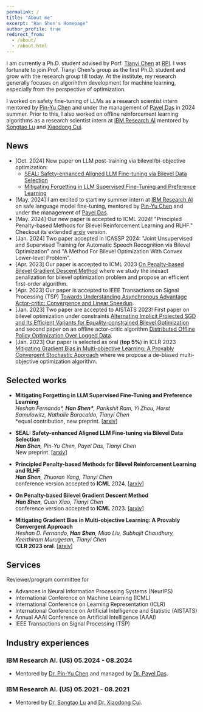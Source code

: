 ```yaml
---
permalink: /
title: "About me"
excerpt: "Han Shen's Homepage"
author_profile: true
redirect_from: 
  - /about/
  - /about.html
---
```



I am currently a Ph.D. student advised by Porf. [Tianyi Chen](https://chentianyi1991.github.io/) at [RPI](https://www.rpi.edu/). I was fortunate to join Prof. Tianyi Chen's group as the first Ph.D. student and grow with the research group till today. At the institute, my research generally focuses on algorihthm development for machine learning, especially from the perspective of optimization.

I worked on safety fine-tuning of LLMs as a research scientist intern mentored by [Pin-Yu Chen](https://sites.google.com/site/pinyuchenpage/) and under the management of [Payel Das](https://scholar.google.com/citations?user=1vs31MgAAAAJ&hl=en) in 2024 summer. 
Prior to this, I also worked on offline reinforcement learning algorithms as a research scientist intern at [IBM Research AI](https://research.ibm.com/artificial-intelligence) mentored by [Songtao Lu](https://sites.google.com/site/lusongtaoee) and [Xiaodong Cui](https://research.ibm.com/people/xiaodong-cui).

<!--
## Research


My research spans the areas of optimization algorithms and machine learning, covering the following topics:

* <b> Bilevel learning </b> Bilevel learning is a general learning framework covering a wide range of topics--adversarial learning, hyper-parameter optimization, meta learning, etc. Our research focuses on the the theory foundation and algorithm design for bilevel training. We aim to advance and improve over the current single-level training paradigm with bilevel training framework.

* <b> Reinforcement learning </b> Solving reinforcement learning problems with both online or offline policy optimization algorithms, along with recent focus on AI alginment with reinforcement learning from human feedback.

* <b> Multi-objective learning </b> Learn multiple things like multiple objective functions, datasets, modalities efficiently.
-->



## News
* [Oct. 2024] New paper on LLM post-training via bilevel/bi-objective optimization:  
  * [SEAL: Safety-enhanced Aligned LLM Fine-tuning via Bilevel Data Selection](https://arxiv.org/abs/2410.07471)
  * [Mitigating Forgetting in LLM Supervised Fine-Tuning and Preference Learning](https://arxiv.org/abs/2410.15483)
* [May. 2024] I am excited to start my summer intern at [IBM Research AI](https://research.ibm.com/artificial-intelligence) on safe language model fine-tuning, mentored by [Pin-Yu Chen](https://sites.google.com/site/pinyuchenpage/) and under the management of [Payel Das](https://scholar.google.com/citations?user=1vs31MgAAAAJ&hl=en).
* [May. 2024] Our new paper is accepted to ICML 2024! "Principled Penalty-based Methods for Bilevel Reinforcement Learning and RLHF." Checkout its extended [arxiv](https://arxiv.org/abs/2402.06886) version.
* [Jan. 2024] Two paper accepted in ICASSP 2024: "Joint Unsupervised and Supervised Training for Automatic Speech Recognition via Bilevel Optimization" and "A Method For Bilevel Optimization With Convex Lower-level Problem".
* [Apr. 2023] Our paper is accepted to ICML 2023 [On Penalty-based Bilevel Gradient Descent Method](https://arxiv.org/abs/2302.05185) where we study the inexact penalization for bilevel optimization problem and propose an efficient first-order algorithm.
* [Apr. 2023] Our paper is accepted to IEEE Transactions on Signal Processing (TSP) [Towards Understanding Asynchronous Advantage Actor-critic: Convergence and Linear Speedup](https://arxiv.org/abs/2012.15511).
* [Jan. 2023] Two paper are accepted to AISTATS 2023! First paper on bilevel optimization under constraints [Alternating Implicit Projected SGD and Its Efficient Variants for Equality-constrained Bilevel Optimization](https://arxiv.org/abs/2211.07096) and second paper on an offline actor-critic algorithm [Distributed Offline Policy Optimization Over Logged Data](https://hanshen95.github.io/).
* [Jan. 2023] Our paper is selected as oral (<b>top 5%</b>) in ICLR 2023 [Mitigating Gradient Bias in Multi-objective Learning: A Provably Convergent Stochastic Approach](https://arxiv.org/abs/2210.12624) where we propose a de-biased multi-objective optimization algorithm.

<!-- <font color="gray"> </font> -->




## Selected works

* <b>Mitigating Forgetting in LLM Supervised Fine-Tuning and Preference Learning</b>\
  *Heshan Fernando\*, <b>Han Shen\*</b>, Parikshit Ram, Yi Zhou, Horst Samulowitz, Nathalie Baracaldo, Tianyi Chen*\
  \*equal contribution, new preprint. [[arxiv](https://arxiv.org/abs/2410.15483)]
  
* <b>SEAL: Safety-enhanced Aligned LLM Fine-tuning via Bilevel Data Selection</b>\
  *<b>Han Shen</b>, Pin-Yu Chen, Payel Das, Tianyi Chen*\
  New preprint. [[arxiv](https://arxiv.org/abs/2410.07471)]
  
* <b>Principled Penalty-based Methods for Bilevel Reinforcement Learning and RLHF</b>\
*<b>Han Shen</b>, Zhuoran Yang, Tianyi Chen*\
conference version accepted to <b>ICML</b> 2024. [[arxiv](https://arxiv.org/abs/2402.06886)]

* <b>On Penalty-based Bilevel Gradient Descent Method</b>\
*<b>Han Shen</b>, Quan Xiao, Tianyi Chen*\
conference version accepted to <b>ICML</b> 2023. [[arxiv](https://arxiv.org/abs/2302.05185)]

* <b>Mitigating Gradient Bias in Multi-objective Learning: A Provably Convergent Approach</b>\
*Heshan D. Fernando, <b>Han Shen</b>, Miao Liu, Subhajit Chaudhury, Keerthiram Murugesan, Tianyi Chen*\
<b>ICLR 2023 oral</b>. [[arxiv](https://arxiv.org/abs/2210.12624)]

<!--
## Under Review or Preprint Version <!-- Submitted for Publications
-->


<!--
## Efficient Training Projects

* (Leader/Co-leader) <b>Prompt Transferability</b>. This system assists users in building a prompt bank, allowing them to save well-trained prompts. It also enables swift access and reuse of these prompts whenever the user requires them on unseen tasks and heterogeneous models.

[![Readme Card](https://github-readme-stats.vercel.app/api/pin/?username=thunlp&repo=Prompt-Transferability)](https://github.com/thunlp/Prompt-Transferability)


## Agents Projects

* (Leader/Co-leader) <b>AgentVerse</b>. AgentVerse provides a framework that streamlines the process of developing custom multi-agent systems using LLMs in user-defined environments. This facilitates the design of more efficient multi-agent systems that can be applied to real-world applications. [[Youtube1](https://www.youtube.com/watch?v=37vcapVCcbM)], [[Youtube2](https://www.youtube.com/watch?v=cbqE6PC9fGQ&t=512s)]

[![Readme Card](https://github-readme-stats.vercel.app/api/pin/?username=OpenBMB&repo=AgentVerse)](https://github.com/OpenBMB/AgentVerse)


* (Member) <b>XAgent</b>. XAgent makes more effective decisions and execute efficient actions to accomplish tasks with an unprecedented degree of autonomy. [[Youtube1](https://www.youtube.com/watch?v=X6dna0O6pCw)], [[Youtube2](https://www.youtube.com/watch?v=LOLRYnQSyC4)]

[![Readme Card](https://github-readme-stats.vercel.app/api/pin/?username=OpenBMB&repo=XAgent)](https://github.com/OpenBMB/XAgent)


* (Member) <b>ChatDev</b>. ChatDev creates customized software using natural language idea through LLM-powered multi-agent collaboration. [[Youtube1](https://www.youtube.com/watch?v=yoAWsIfEzCw)], [[Youtube2](https://www.youtube.com/watch?v=QPBmsgGufXE)]

[![Readme Card](https://github-readme-stats.vercel.app/api/pin/?username=OpenBMB&repo=ChatDev)](https://github.com/OpenBMB/ChatDev)


* (Member) <b>Tool Learning</b>. Tool learning for LLMs, open-source solutions of ChatGPT-Plugins.
  
[![Readme Card](https://github-readme-stats.vercel.app/api/pin/?username=OpenBMB&repo=BMTools)](https://github.com/OpenBMB/BMTools)
-->

<!--
## Teaching
* [Jul. 2022] 
-->




## Services
Reviewer/program committee for
* Advances in Neural Information Processing Systems (NeurIPS)
* International Conference on Machine Learning (ICML) 
* International Conference on Learning Representation (ICLR) 
* International Conference on Artificial Intelligence and Statistic (AISTATS)
* Annual AAAI Conference on Artificial Intelligence (AAAI)
* IEEE Transactions on Signal Processing (TSP)




## Industry experiences

### IBM Research AI. (US) 05.2024 - 08.2024

* Mentored by [Dr. Pin-Yu Chen](https://sites.google.com/site/pinyuchenpage/) and managed by [Dr. Payel Das](https://scholar.google.com/citations?user=1vs31MgAAAAJ&hl=en).

### IBM Research AI. (US) 05.2021 - 08.2021

* Mentored by [Dr. Songtao Lu](https://sites.google.com/site/lusongtaoee) and [Dr. Xiaodong Cui](https://research.ibm.com/people/xiaodong-cui).



